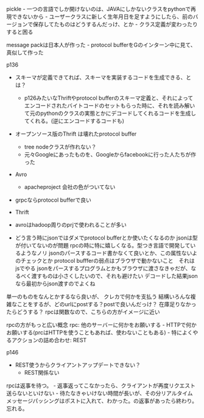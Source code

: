 pickle
    - 一つの言語でしか開けないのは、JAVAにしかないクラスをpythonで再現できないから
    - ユーザークラスに新しく生年月日を足すようにしたら、前のバージョンで保存してたものはどうするんだっけ、とか
    - クラス定義が変わったりすると困る

message packは日本人が作った
    - protocol bufferをGのインターン中に見て、真似して作った




p136
- スキーマが定義できてれば、スキーマを実装するコードを生成できる、とは？
    - p126みたいなThriftやprotocol bufferのスキーマ定義と、それによってエンコードされたバイトコードのセットもらった時に、それを読み解いて元のpythonのクラスの実態とかにデコードしてくれるコードを生成してくれる。(逆にエンコードするコードも)


- オープンソース版のThrift は壊れたprotocol buffer
    - tree nodeクラスが作れない？
    - 元々Googleにあったものを、Googleからfacebookに行った人たちが作った

- Avro
    - apacheproject 会社の色がついてない

- grpcならprotocol bufferで良い
- Thrift
- avroはhadoop周りのprjで使われることが多い

- どう言う時にjsonではダメでprotocol bufferとか使いたくなるのか
    jsonは型が付いてないのが問題
    rpcの時に特に嬉しくなる。型つき言語で開発しているようなノリ
    jsonのパースするコード書かなくて良いとか、この属性ないよのチェックとか
    protocol buffferの弱点はブラウザで動かないこと　それはjsでやる
    jsonをパースするプログラムとかもブラウザに渡さなきゃだが、なるべく渡すものは小さくしたいので、それも避けたい
    デコードした結果jsonなら最初からjson渡すのでよくね

単一のものをなんとかするなら良いが、
クレカで何かを支払う
    結構いろんな複雑なことをするが、どのurlにpostする？postで良いんだっけ？
    在庫足りなかったらどうする？
    rpcは関数なので、こちらの方がイメージに近い

rpcの方がもっと広い概念
rpc: 他のサーバーに何かをお願いする
    - HTTPで何かお願いする(prcはHTTPを使うこともあれば、使わないこともある)
        - 特によくやるアクションの詰め合わせ: REST


p146
- REST使うからクライアントアップデートできない？
    - REST関係ない



rpcは返事を待つ。
    - 返事返ってこなかったら、クライアントが再度リクエスト送らないといけない
    - 待たなきゃいけない時間が長いが、その分リアルタイム
メッセージパッシングはポストに入れて、わかった。の返事があったら終わり。忘れる。



